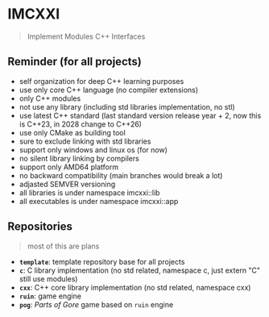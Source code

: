 # IMCXXI

> Implement Modules C++ Interfaces

## Reminder (for all projects)

- self organization for deep C++ learning purposes
- use only core C++ language (no compiler extensions)
- only C++ modules
- not use any library (including std libraries implementation, no stl)
- use latest C++ standard (last standard version release year + 2, now this is C++23, in 2028 change to C++26)
- use only CMake as building tool
- sure to exclude linking with std libraries
- support only windows and linux os (for now)
- no silent library linking by compilers 
- support only AMD64 platform
- no backward compatibility (main branches would break a lot)
- adjasted SEMVER versioning
- all libraries is under namespace imcxxi::lib
- all executables is under namespace imcxxi::app

## Repositories

> most of this are plans

- **`template`**: template repository base for all projects
- **`c`**: C library implementation (no std related, namespace c, just extern "C" still use modules)
- **`cxx`**: C++ core library implementation (no std related, namespace cxx)
- **`ruin`**: game engine
- **`pog`**: _Parts of Gore_ game based on `ruin` engine


<!--

**Here are some ideas to get you started:**

🙋‍♀️ A short introduction - what is your organization all about?
🌈 Contribution guidelines - how can the community get involved?
👩‍💻 Useful resources - where can the community find your docs? Is there anything else the community should know?
🍿 Fun facts - what does your team eat for breakfast?
🧙 Remember, you can do mighty things with the power of [Markdown](https://docs.github.com/github/writing-on-github/getting-started-with-writing-and-formatting-on-github/basic-writing-and-formatting-syntax)
-->
